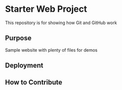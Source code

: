 # Starter Web Project

This repository is for showing how Git and GitHub work

## Purpose

Sample website with plenty of files for demos

## Deployment



## How to Contribute


